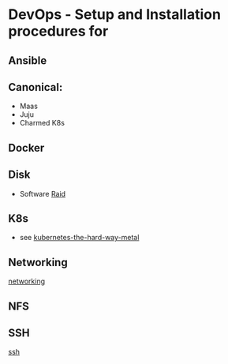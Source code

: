 # DevOps - Setup and Installation procedures for

## Ansible

## Canonical:
* Maas
* Juju
* Charmed K8s

## Docker

## Disk
* Software [Raid](raid.md) 

## K8s
* see [kubernetes-the-hard-way-metal](https://github.com/jazzlyj/kubernetes-the-hard-way-metal)

## Networking
[networking](networking.md)

## NFS


## SSH
[ssh](ssh.md)
